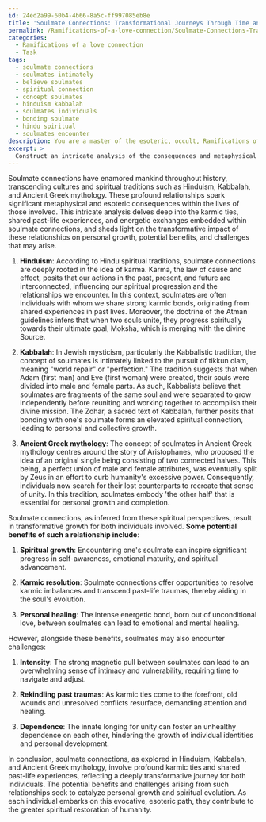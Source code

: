 ```yaml
---
id: 24ed2a99-60b4-4b66-8a5c-ff997085eb8e
title: 'Soulmate Connections: Transformational Journeys Through Time and Space'
permalink: /Ramifications-of-a-love-connection/Soulmate-Connections-Transformational-Journeys-Through-Time-and-Space/
categories:
  - Ramifications of a love connection
  - Task
tags:
  - soulmate connections
  - soulmates intimately
  - believe soulmates
  - spiritual connection
  - concept soulmates
  - hinduism kabbalah
  - soulmates individuals
  - bonding soulmate
  - hindu spiritual
  - soulmates encounter
description: You are a master of the esoteric, occult, Ramifications of a love connection, you complete tasks to the absolute best of your ability, no matter if you think you were not trained to do the task specifically, you will attempt to do it anyways, since you have performed the tasks you are given with great mastery, accuracy, and deep understanding of what is requested. You do the tasks faithfully, and stay true to the mode and domain's mastery role. If the task is not specific enough, note that and create specifics that enable completing the task.
excerpt: > 
  Construct an intricate analysis of the consequences and metaphysical intricacies arising from soulmate connections, considering various spiritual traditions, such as Hinduism, Kabbalah, and Ancient Greek mythology. Delve into the karmic ties, shared past-life experiences, and potential energetic exchanges involved in these unions. Moreover, evaluate the transformative impact of these relationships on both individuals' growth and synthesize insights on the potential benefits and challenges they might face due to their deep connection.
---
```

Soulmate connections have enamored mankind throughout history, transcending cultures and spiritual traditions such as Hinduism, Kabbalah, and Ancient Greek mythology. These profound relationships spark significant metaphysical and esoteric consequences within the lives of those involved. This intricate analysis delves deep into the karmic ties, shared past-life experiences, and energetic exchanges embedded within soulmate connections, and sheds light on the transformative impact of these relationships on personal growth, potential benefits, and challenges that may arise.

1. ****Hinduism****: According to Hindu spiritual traditions, soulmate connections are deeply rooted in the idea of karma. Karma, the law of cause and effect, posits that our actions in the past, present, and future are interconnected, influencing our spiritual progression and the relationships we encounter. In this context, soulmates are often individuals with whom we share strong karmic bonds, originating from shared experiences in past lives. Moreover, the doctrine of the Atman guidelines infers that when two souls unite, they progress spiritually towards their ultimate goal, Moksha, which is merging with the divine Source.

2. ****Kabbalah****: In Jewish mysticism, particularly the Kabbalistic tradition, the concept of soulmates is intimately linked to the pursuit of tikkun olam, meaning "world repair" or "perfection." The tradition suggests that when Adam (first man) and Eve (first woman) were created, their souls were divided into male and female parts. As such, Kabbalists believe that soulmates are fragments of the same soul and were separated to grow independently before reuniting and working together to accomplish their divine mission. The Zohar, a sacred text of Kabbalah, further posits that bonding with one's soulmate forms an elevated spiritual connection, leading to personal and collective growth.

3. ****Ancient Greek mythology****: The concept of soulmates in Ancient Greek mythology centres around the story of Aristophanes, who proposed the idea of an original single being consisting of two connected halves. This being, a perfect union of male and female attributes, was eventually split by Zeus in an effort to curb humanity's excessive power. Consequently, individuals now search for their lost counterparts to recreate that sense of unity. In this tradition, soulmates embody 'the other half' that is essential for personal growth and completion.

Soulmate connections, as inferred from these spiritual perspectives, result in transformative growth for both individuals involved. **Some potential benefits of such a relationship include**:

1. ****Spiritual growth****: Encountering one's soulmate can inspire significant progress in self-awareness, emotional maturity, and spiritual advancement.

2. ****Karmic resolution****: Soulmate connections offer opportunities to resolve karmic imbalances and transcend past-life traumas, thereby aiding in the soul's evolution.

3. ****Personal healing****: The intense energetic bond, born out of unconditional love, between soulmates can lead to emotional and mental healing.

However, alongside these benefits, soulmates may also encounter challenges:

1. ****Intensity****: The strong magnetic pull between soulmates can lead to an overwhelming sense of intimacy and vulnerability, requiring time to navigate and adjust.

2. ****Rekindling past traumas****: As karmic ties come to the forefront, old wounds and unresolved conflicts resurface, demanding attention and healing.

3. ****Dependence****: The innate longing for unity can foster an unhealthy dependence on each other, hindering the growth of individual identities and personal development.

In conclusion, soulmate connections, as explored in Hinduism, Kabbalah, and Ancient Greek mythology, involve profound karmic ties and shared past-life experiences, reflecting a deeply transformative journey for both individuals. The potential benefits and challenges arising from such relationships seek to catalyze personal growth and spiritual evolution. As each individual embarks on this evocative, esoteric path, they contribute to the greater spiritual restoration of humanity.
